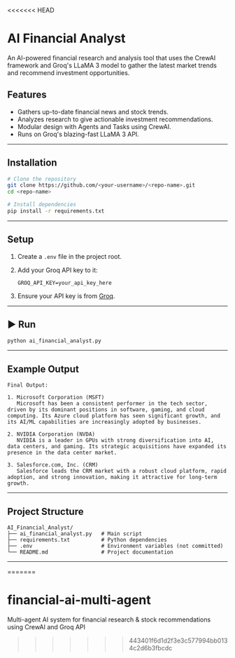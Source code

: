 <<<<<<< HEAD

# AI Financial Analyst

An AI-powered financial research and analysis tool that uses the CrewAI framework and Groq's LLaMA 3 model to gather the latest market trends and recommend investment opportunities.

##  Features
- Gathers up-to-date financial news and stock trends.
- Analyzes research to give actionable investment recommendations.
- Modular design with Agents and Tasks using CrewAI.
- Runs on Groq's blazing-fast LLaMA 3 API.

---

##  Installation

```bash
# Clone the repository
git clone https://github.com/<your-username>/<repo-name>.git
cd <repo-name>

# Install dependencies
pip install -r requirements.txt
````

---

##  Setup

1. Create a `.env` file in the project root.
2. Add your Groq API key to it:

   ```
   GROQ_API_KEY=your_api_key_here
   ```
3. Ensure your API key is from [Groq](https://groq.com).

---

## ▶ Run

```bash
python ai_financial_analyst.py
```

---

##  Example Output

```
Final Output:

1. Microsoft Corporation (MSFT)
   Microsoft has been a consistent performer in the tech sector, driven by its dominant positions in software, gaming, and cloud computing. Its Azure cloud platform has seen significant growth, and its AI/ML capabilities are increasingly adopted by businesses.

2. NVIDIA Corporation (NVDA)
   NVIDIA is a leader in GPUs with strong diversification into AI, data centers, and gaming. Its strategic acquisitions have expanded its presence in the data center market.

3. Salesforce.com, Inc. (CRM)
   Salesforce leads the CRM market with a robust cloud platform, rapid adoption, and strong innovation, making it attractive for long-term growth.
```

---

##  Project Structure

```
AI_Financial_Analyst/
├── ai_financial_analyst.py   # Main script
├── requirements.txt          # Python dependencies
├── .env                      # Environment variables (not committed)
└── README.md                 # Project documentation
```

---

=======
# financial-ai-multi-agent
Multi-agent AI system for financial research &amp; stock recommendations using CrewAI and Groq API
>>>>>>> 443401f6d1d2f3e3c577994bb0134c2d6b3fbcdc
